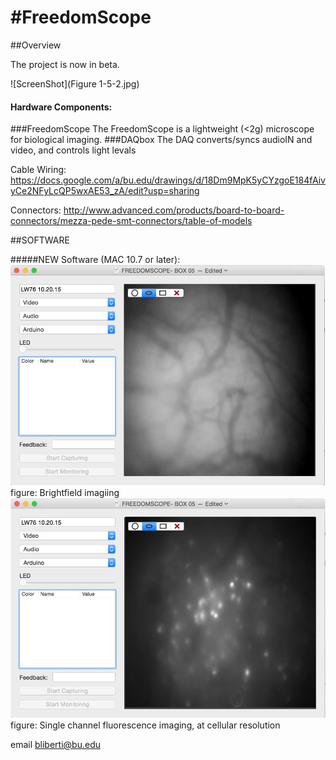 #FreedomScope 
============

##Overview


The project is now in beta. 

![ScreenShot](Figure 1-5-2.jpg)

#### Hardware Components: 
###FreedomScope
The FreedomScope is a lightweight (<2g)  microscope for biological imaging. 
###DAQbox
The DAQ converts/syncs audioIN and video, and controls light levals

Cable Wiring: https://docs.google.com/a/bu.edu/drawings/d/18Dm9MpK5yCYzgoE184fAivyCe2NFyLcQP5wxAE53_zA/edit?usp=sharing

Connectors:  http://www.advanced.com/products/board-to-board-connectors/mezza-pede-smt-connectors/table-of-models 


##SOFTWARE

#####NEW Software (MAC 10.7 or later):
![ScreenShot](FS01.jpg)
figure: Brightfield imagiing 
![ScreenShot](FS02.jpg)
figure: Single channel fluorescence imaging, at cellular resolution 

email bliberti@bu.edu




